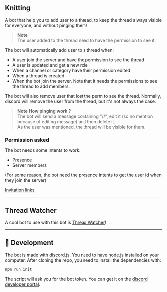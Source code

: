 ## Knitting

A bot that help you to add user to a thread, to keep the thread always visible for everyone, and without pinging them!  

> **Note**  
> The user added to the thread need to have the permission to see it.  

The bot will automatically add user to a thread when: 
- A user join the server and have the permission to see the thread
- A user is updated and get a new role
- When a channel or category have their permission edited
- When a thread is created
- When the bot join the server. Note that it needs the permissions to see the thread to add members.

The bot will also remove user that lost the perm to see the thread. Normally, discord will remove the user from the thread, but it's not always the case.  

> **Note**  **How pinging work ?**  
> The bot will send a message containing "//", edit it (so no mention because of editing message) and then delete it.   
> As the user was mentioned, the thread will be visible for them.  

### Permission asked

The bot needs some intents to work:
- Presence
- Server members

(For some reason, the bot need the presence intents to get the user id when they join the server)

[Invitation links](https://discord.com/api/oauth2/authorize?client_id=1101559076086886500&permissions=292057785360&scope=bot)

---

## Thread Watcher

A cool bot to use with this bot is [Thread Watcher](https://threadwatcher.xyz/)!

---

## 🤖 Development 

The bot is made with [discord.js](https://discord.js.org/#/). You need to have [node.js](https://nodejs.org/en/) installed on your computer.
After cloning the repo, you need to install the dependencies with:
```bash
npm run init
```

The script will ask you for the bot token. You can get it on the [discord developer portal](https://discord.com/developers/applications).
